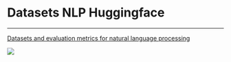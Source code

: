 # Datasets NLP Huggingface
---

[Datasets and evaluation metrics for natural language processing](https://huggingface.co/docs/datasets/v0.3.0/index.html)

<img src="https://user-images.githubusercontent.com/72058182/228013321-2bb48cac-0046-4e48-9167-d6f47c8ab8a2.png">
